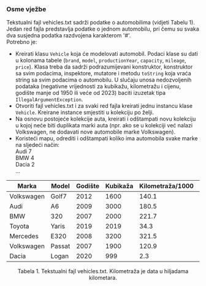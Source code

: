 ### Osme vježbe
Tekstualni fajl vehicles.txt sadrži podatke o automobilima (vidjeti Tabelu 1). Jedan red fajla predstavlja podatke o jednom automobilu, pri čemu su svaka dva susjedna podatka razdvojena karakterom '#'.  
Potrebno je:
- Kreirati klasu `Vehicle` koja će modelovati automobil. Podaci klase su dati u kolonama tabele (`brand`, `model`, `productionYear`, `capacity`, `mileage`, `price`). Klasa treba da sadrži podrazumijevani konstruktor, konstruktor sa svim podacima, inspektore, mutatore i metodu `toString` koja vraća string sa svim podacima o automobilu. U slučaju unosa nedozvoljenih podataka (negativne vrijednosti za kubikažu, kilometražu i cijenu, godište manje od 1950 ili veće od 2023) baciti izuzetak tipa `IllegalArgumentException`.  
- Otvoriti fajl vehicles.txt i za svaki red fajla kreirati jednu instancu klase `Vehicle`. Kreirane instance smjestiti u kolekciju po želji.  
- Na osnovu postojeće kolekcije auta, kreirati i odštampati novu kolekciju u kojoj neće biti duplikata marki auta (npr. ako se u kolekciji već nalazi Volkswagen, ne dodavati nove automobile marke Volkswagen).  
- Koristeći mapu, odrediti i odštampati koliko ima automobila svake marke na sljedeći način:  
Audi 7  
BMW 4  
Dacia 2  
...  

<div align="center">
<table>
        <thead>
            <tr>
                <th>Marka</th>
                <th>Model</th>
                <th>Godište</th>
                <th>Kubikaža</th>
                <th>Kilometraža/1000</th>
                <th>Cijena</th>
            </tr>
        </thead>
        <tbody>
            <tr>			
                <td>Volkswagen</td>
                <td>Golf7</td>
                <td>2012</td>
                <td>1600</td>
                <td>140.1</td>
                <td>8500</td>
            </tr>
            <tr>			
                <td>Audi</td>
                <td>A6</td>
                <td>2009</td>
                <td>3000</td>
                <td>180.5</td>
                <td>9000</td>
            </tr>
            <tr>			
                <td>BMW</td>
                <td>320</td>
                <td>2007</td>
                <td>2000</td>
                <td>221.7</td>
                <td>8000</td>
            </tr>
            <tr>
                <td>Toyota</td>
                <td>Yaris</td>
                <td>2019</td>
                <td>2019</td>
                <td>34.3</td>
                <td>14000</td>
            </tr>
            <tr>
                <td>Mercedes</td>
                <td>E320</td>
                <td>2008</td>
                <td>3200</td>
                <td>321.5</td>
                <td>6800</td>
            </tr>
            <tr>				
                <td>Volkswagen</td>
                <td>Passat</td>
                <td>2007</td>
                <td>1900</td>
                <td>120.9</td>
                <td>7300</td>
            </tr>
            <tr>	
                <td>Dacia</td>
                <td>Logan</td>
                <td>2020</td>
                <td>999</td>
                <td>2.3</td>
                <td>8700</td>
            </tr>
        </tbody>
</table>
<p style="text-align:center">Tabela 1. Tekstualni fajl vehicles.txt. Kilometraža je data u hiljadama kilometara.</p>
</div>